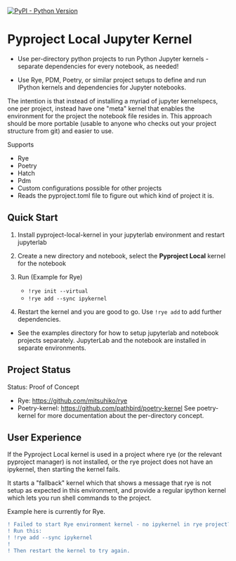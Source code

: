 [![PyPI - Python Version](https://img.shields.io/pypi/v/pyproject-local-kernel)][pypi]

[pypi]: https://pypi.org/project/pyproject-local-kernel/


# Pyproject Local Jupyter Kernel

- Use per-directory python projects to run Python Jupyter kernels - separate
  dependencies for every notebook, as needed!

- Use Rye, PDM, Poetry, or similar project setups to define and run IPython
  kernels and dependencies for Jupyter notebooks.

The intention is that instead of installing a myriad of jupyter kernelspecs,
one per project, instead have one "meta" kernel that enables the environment
for the project the notebook file resides in. This approach should be more
portable (usable to anyone who checks out your project structure from git) and
easier to use.

Supports

- Rye
- Poetry
- Hatch
- Pdm
- Custom configurations possible for other projects
- Reads the pyproject.toml file to figure out which kind of project it is.

## Quick Start

1. Install pyproject-local-kernel in your jupyterlab environment and restart
   jupyterlab
2. Create a new directory and notebook, select the **Pyproject Local** kernel
   for the notebook
3. Run (Example for Rye)
  
   * `!rye init --virtual`
   * `!rye add --sync ipykernel`

4. Restart the kernel and you are good to go. Use `!rye add` to add further
   dependencies.

- See the examples directory for how to setup jupyterlab and notebook projects
  separately. JupyterLab and the notebook are installed in separate environments.


## Project Status

Status: Proof of Concept

* Rye: https://github.com/mitsuhiko/rye
* Poetry-kernel: https://github.com/pathbird/poetry-kernel
  See poetry-kernel for more documentation about the per-directory concept.

## User Experience

If the Pyproject Local kernel is used in a project where rye (or the relevant
pyproject manager) is not installed, or the rye project does not have an
ipykernel, then starting the kernel fails.

It starts a "fallback" kernel which that shows a message that rye is not setup
as expected in this environment, and provide a regular ipython kernel which
lets you run shell commands to the project.

Example here is currently for Rye.

```diff
! Failed to start Rye environment kernel - no ipykernel in rye project?
! Run this:
! !rye add --sync ipykernel
! 
! Then restart the kernel to try again.
```
